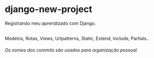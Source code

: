 # django-new-project
Registrando meu aprendizado com Django.<br><br>

Modelos, Rotas, Views, Urlpatterns, Static, Extend, Include, Partials..<br>

<h6>Os nomes dos commits são usados para organização pessoal.</h6>
